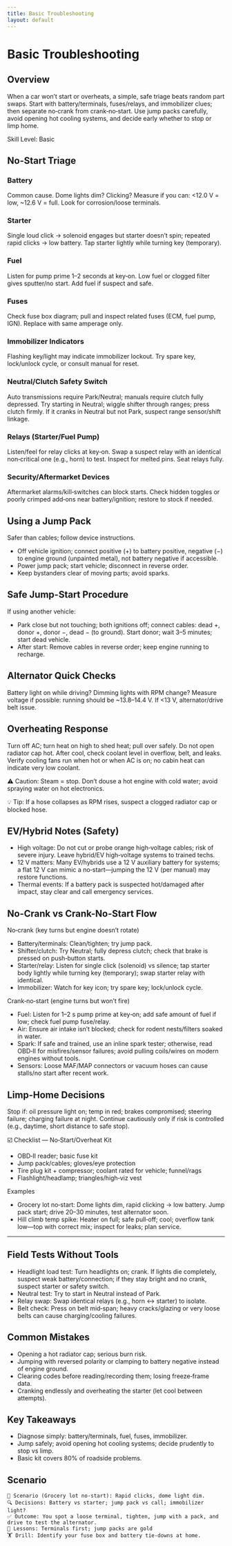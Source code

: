 ```yaml
---
title: Basic Troubleshooting
layout: default
---
```


# Basic Troubleshooting

## Overview
When a car won’t start or overheats, a simple, safe triage beats random part swaps. Start with battery/terminals, fuses/relays, and immobilizer clues; then separate no‑crank from crank‑no‑start. Use jump packs carefully, avoid opening hot cooling systems, and decide early whether to stop or limp home.

Skill Level: Basic

## No-Start Triage
### Battery
Common cause. Dome lights dim? Clicking? Measure if you can: <12.0 V = low, ~12.6 V = full. Look for corrosion/loose terminals.

### Starter
Single loud click → solenoid engages but starter doesn’t spin; repeated rapid clicks → low battery. Tap starter lightly while turning key (temporary).

### Fuel
Listen for pump prime 1–2 seconds at key‑on. Low fuel or clogged filter gives sputter/no start. Add fuel if suspect and safe.

### Fuses
Check fuse box diagram; pull and inspect related fuses (ECM, fuel pump, IGN). Replace with same amperage only.

### Immobilizer Indicators
Flashing key/light may indicate immobilizer lockout. Try spare key, lock/unlock cycle, or consult manual for reset.

### Neutral/Clutch Safety Switch
Auto transmissions require Park/Neutral; manuals require clutch fully depressed. Try starting in Neutral; wiggle shifter through ranges; press clutch firmly. If it cranks in Neutral but not Park, suspect range sensor/shift linkage.

### Relays (Starter/Fuel Pump)
Listen/feel for relay clicks at key‑on. Swap a suspect relay with an identical non‑critical one (e.g., horn) to test. Inspect for melted pins. Seat relays fully.

### Security/Aftermarket Devices
Aftermarket alarms/kill‑switches can block starts. Check hidden toggles or poorly crimped add‑ons near battery/ignition; restore to stock if needed.

## Using a Jump Pack
Safer than cables; follow device instructions.

- Off vehicle ignition; connect positive (+) to battery positive, negative (−) to engine ground (unpainted metal), not battery negative if accessible.
- Power jump pack; start vehicle; disconnect in reverse order.
- Keep bystanders clear of moving parts; avoid sparks.

## Safe Jump-Start Procedure
If using another vehicle:

- Park close but not touching; both ignitions off; connect cables: dead +, donor +, donor −, dead − (to ground). Start donor; wait 3–5 minutes; start dead vehicle.
- After start: Remove cables in reverse order; keep engine running to recharge.

## Alternator Quick Checks
Battery light on while driving? Dimming lights with RPM change? Measure voltage if possible: running should be ~13.8–14.4 V. If <13 V, alternator/drive belt issue.

## Overheating Response
Turn off AC; turn heat on high to shed heat; pull over safely. Do not open radiator cap hot. After cool, check coolant level in overflow, belt, and leaks. Verify cooling fans run when hot or when AC is on; no cabin heat can indicate very low coolant.

⚠️ Caution: Steam = stop. Don’t douse a hot engine with cold water; avoid spraying water on hot electronics.

💡 Tip: If a hose collapses as RPM rises, suspect a clogged radiator cap or blocked hose.

## EV/Hybrid Notes (Safety)
- High voltage: Do not cut or probe orange high‑voltage cables; risk of severe injury. Leave hybrid/EV high‑voltage systems to trained techs.
- 12 V matters: Many EV/hybrids use a 12 V auxiliary battery for systems; a flat 12 V can mimic a no‑start—jumping the 12 V (per manual) may restore functions.
- Thermal events: If a battery pack is suspected hot/damaged after impact, stay clear and call emergency services.

## No-Crank vs Crank-No-Start Flow
No‑crank (key turns but engine doesn’t rotate)
- Battery/terminals: Clean/tighten; try jump pack.
- Shifter/clutch: Try Neutral; fully depress clutch; check that brake is pressed on push‑button starts.
- Starter/relay: Listen for single click (solenoid) vs silence; tap starter body lightly while turning key (temporary); swap starter relay with identical.
- Immobilizer: Watch for key icon; try spare key; lock/unlock cycle.

Crank‑no‑start (engine turns but won’t fire)
- Fuel: Listen for 1–2 s pump prime at key‑on; add safe amount of fuel if low; check fuel pump fuse/relay.
- Air: Ensure air intake isn’t blocked; check for rodent nests/filters soaked in water.
- Spark: If safe and trained, use an inline spark tester; otherwise, read OBD‑II for misfires/sensor failures; avoid pulling coils/wires on modern engines without tools.
- Sensors: Loose MAF/MAP connectors or vacuum hoses can cause stalls/no start after recent work.

## Limp-Home Decisions
Stop if: oil pressure light on; temp in red; brakes compromised; steering failure; charging failure at night. Continue cautiously only if risk is controlled (e.g., daytime, short distance to safe stop).

☑️ Checklist — No‑Start/Overheat Kit
- OBD‑II reader; basic fuse kit
- Jump pack/cables; gloves/eye protection
- Tire plug kit + compressor; coolant rated for vehicle; funnel/rags
- Flashlight/headlamp; triangles/high‑viz vest

Examples
- Grocery lot no‑start: Dome lights dim, rapid clicking → low battery. Jump pack start; drive 20–30 minutes, test alternator soon.
- Hill climb temp spike: Heater on full; safe pull‑off; cool; overflow tank low—top with correct mix; inspect for leaks; plan service.

---

## Field Tests Without Tools
- Headlight load test: Turn headlights on; crank. If lights die completely, suspect weak battery/connection; if they stay bright and no crank, suspect starter or safety switch.
- Neutral test: Try to start in Neutral instead of Park.
- Relay swap: Swap identical relays (e.g., horn ↔ starter) to isolate.
- Belt check: Press on belt mid‑span; heavy cracks/glazing or very loose belts can cause charging/cooling failures.

## Common Mistakes
- Opening a hot radiator cap; serious burn risk.
- Jumping with reversed polarity or clamping to battery negative instead of engine ground.
- Clearing codes before reading/recording them; losing freeze‑frame data.
- Cranking endlessly and overheating the starter (let cool between attempts).

## Key Takeaways
- Diagnose simply: battery/terminals, fuel, fuses, immobilizer.
- Jump safely; avoid opening hot cooling systems; decide prudently to stop vs limp.
- Basic kit covers 80% of roadside problems.

## Scenario

```
🧭 Scenario (Grocery lot no‑start): Rapid clicks, dome light dim.
🔍 Decisions: Battery vs starter; jump pack vs call; immobilizer light?
✅ Outcome: You spot a loose terminal, tighten, jump with a pack, and drive to test the alternator.
🧠 Lessons: Terminals first; jump packs are gold
🏋️ Drill: Identify your fuse box and battery tie‑downs at home.
```
